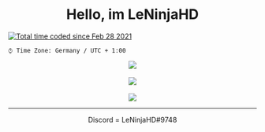 <div align="center">

<h1>Hello, im LeNinjaHD</h1>
</div>
<a href="https://wakatime.com/@e57ae8c9-fa5d-411d-8421-359c397c2535"><img src="https://wakatime.com/badge/user/e57ae8c9-fa5d-411d-8421-359c397c2535.svg" alt="Total time coded since Feb 28 2021" /></a>

<!--

<!--START_SECTION:waka-->

```text
⌚︎ Time Zone: Germany / UTC + 1:00
```
<!--END_SECTION:waka-->
<div align="center">
	
<span>
  <img align="center" src="https://github-profile-trophy.vercel.app/?username=leninjahd&margin-w=15&row=1" />
</span>
	
<br>
<br>
	
<span>
  <img align="center" src="https://github-readme-stats.vercel.app/api?username=leninjahd&count_private=true&show_icons=true&include_all_commits=true&theme=dark" />
</span>
	
<br>
<br>

<span>
  <img align="center" src="https://github-readme-stats.vercel.app/api/wakatime?username=leninjahd&layout=compact&theme=dark" />
</span>

---

</details>

Discord = LeNinjaHD#9748
